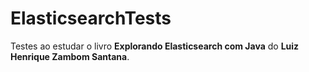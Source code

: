 # ElasticsearchTests
Testes ao estudar o livro **Explorando Elasticsearch com Java** do **Luiz Henrique Zambom Santana**.
